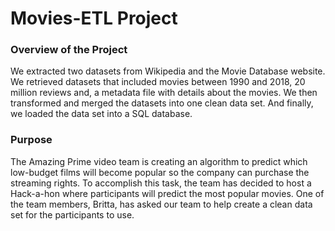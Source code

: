 # Movies-ETL Project

### Overview of the Project
We extracted two datasets from Wikipedia and the Movie Database website. We retrieved datasets that included movies between 1990 and 2018, 20 million reviews and, a metadata file with details about the movies.  We then transformed and merged the datasets into one clean data set. And finally, we loaded the data set into a SQL database. 

### Purpose
The Amazing Prime video team is creating an algorithm to predict which low-budget films will become popular so the company can purchase the streaming rights. To accomplish this task, the team has decided to host a Hack-a-hon where participants will predict the most popular movies. One of the team members, Britta, has asked our team to help create a clean data set for the participants to use.  
